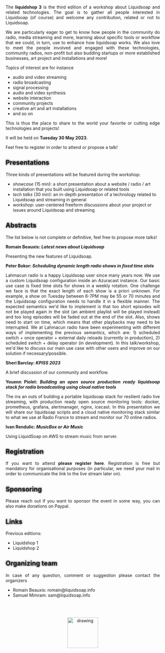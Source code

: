 The **liquidshop 3** is the third edition of a workshop about
[Liquidsoap](https://www.liquidsoap.info/) and related technologies.  The goal is
to gather all people interested in Liquidsoap (of course) and welcome any
contribution, related or not to Liquidsoap.

We are particularly eager to get to know how people in the community do radio,
media streaming and more, learning about specific tools or workflow that we
could, in turn, use to enhance how liquidsoap works. We also love to meet the
people involved and engaged with these technologies, community radios,
non-profit but also budding startups or more established businesses, art project
and installations and more!

Topics of interest are for instance

- audio and video streaming
- radio broadcasting
- signal processing
- audio and video synthesis
- website interaction
- community projects
- creative art and art installations
- and so on

This is thus the place to share to the world your favorite or cutting edge
technologies and projects!

It will be held on **Tuesday 30 May 2023**.

Feel free to [register](https://forms.gle/2QZDNJUH9XdRJ5bP8) in order to attend
or propose a talk!

Presentations
-------------

Three kinds of presentations will be featured during the workshop:

- _showcase_ (15 min): a short presentation about a website / radio / art
  installation that you built using Liquidsoap or related tools
- _tech talks_ (30 min): an in-depth presentation of a technology related to
  Liquidsoap and streaming in general
- _workshop_: user-centered freeform discussions about your project or issues
  around Liquidsoap and streaming


Abstracts
---------

The list below is not complete or definitive, feel free to propose more talks!

**Romain Beauxis: _Latest news about Liquidsoap_**

Presenting the new features of Liquidsoap.

**Peter	Bokor: _Scheduling dynamic length radio shows in fixed time slots_**

[Lahmacun radio](https://lahmacun.hu/) is a happy Liquidsoap user since many
years now. We use a custom Liquidsoap configuration inside an Azuracast
instance. Our basic use case is fixed time slots for shows in a weekly
rotation. One challenge we face is that the exact length of each show is a
priori unknown. For example, a show on Tuesday between 6-7PM may be 55 or 70
minutes and the Liquidsoap configuration needs to handle it in a flexible
manner. The expected semantics we'd like to implement is that too short episodes
will not be played again in the slot (an ambient playlist will be played
instead) and too long episodes will be faded out at the end of the slot. Also,
shows need to start on time, which means that other playbacks may need to be
interrupted. We at Lahmacun radio have been experimenting with different ways of
implementing the previous semantics, which are: 1) scheduled switch + once
operator + external daily reloads (currently in production), 2) scheduled
switch + delay operator (in development).  In this talk/workshop, we'd like to
discuss our main use case with other users and improve on our solution if
necessary/possible.

**Sheri Barclay: _[KPISS](https://kpiss.fm/) 2023_**

A brief discussion of our community and workflow.

**Youenn Piolet: _Building an open source production ready liquidsoap stack for
radio broadcasting using cloud native tools_**

The ins an outs of building a portable liquidsoap stack for resilient radio live
streaming, with production ready open source monitoring tools: docker,
prometheus, grafana, alertmanager, nginx, icecast. In this presentation we will
share our liquidsoap scripts and a cloud native monitoring stack similar to what
we use at [Radio France](https://www.radiofrance.fr/) to stream and monitor our
70 online radios.

**Ivan Rendulic: _[MusicBox](https://airmusic.io) or Air Music_**

Using LiquidSoap on AWS to stream music from server.

<!--
Schedule
--------

The workshop will be held on Sunday January 23rd, 2022. The time span will be
roughly 15:00–20:00 GMT in order to accommodate with most timezones (for
instance, this means 9:00–14:00 in New Orleans and 16:00–21:00 in Paris).

The tentative schedule is the following, and still subject to changes

| 15:15 GMT | _Welcome_ |
| 15:30 GMT | Romain Beauxis: __Some news about Liquidsoap__ |
| 16:00 GMT | Buster Neece: __[AzuraCast](https://www.azuracast.com/), Liquidsoap, and the Open Radio Ecosystem__ |
| 16:30 GMT | Mark Jeghers: __[Playgen](https://github.com/jeghers/playgen): an automated playlist generator__ |
| 17:00 GMT | Rich Showalter and Gene Savage: __[Live365](https://live365.com/) Product Showcase__ |
| 17:30 GMT | Chris Mahoney and Rob Carballo: __MediaMesh: A Collaborative, Intuitive Approach to Complex Media Productions__ |
| 18:00 GMT | Antonia Folguera and Pedro Vílchez: __[xrcb.cat](https://xrcb.cat/) -- Barcelona Community Radio Network__ |
| 18:20 GMT | Peter Bokor: __Liquidsoap and the [Lahmacun community radio](https://www.lahmacun.hu/)__ |
| 18:40 GMT | Sheri	Barclay: __[KPISS](https://kpiss.fm/) 2.0 One year on -- a talk about sustainability__ |
| 19:00 GMT | Gilles Pietri: __Migrating from 1.4 to 2.0__ |
| 19:30 GMT | _Goodbye_ |

Abstracts
---------

**Romain Beauxis: _Some news about Liquidsoap_** / [slides](slides/1.liquidsoap.pdf)

<iframe width="560" height="315" src="https://www.youtube.com/embed/nCp-Ik6Z5hc" title="YouTube video player" frameborder="0" allow="accelerometer; autoplay; clipboard-write; encrypted-media; gyroscope; picture-in-picture" allowfullscreen></iframe>

**Buster Neece: _[AzuraCast](https://www.azuracast.com/), Liquidsoap, and the Open Radio Ecosystem_** / [slides](slides/2.azuracast.pdf)

<iframe width="560" height="315" src="https://www.youtube.com/embed/rApEODLKY0w" title="YouTube video player" frameborder="0" allow="accelerometer; autoplay; clipboard-write; encrypted-media; gyroscope; picture-in-picture" allowfullscreen></iframe>

Five years ago, a fan radio station project expanded its focus from a single
community to being a free and open-source web radio suite for the whole web
radio community. AzuraCast was born, and since then it has seen remarkable
growth in the community, with tens of thousands of stations using it today. From
the very start, under the hood of AzuraCast was Liquidsoap, which opened up a
world of "power user" customization for users. Maintaining a fully free and
open-source web radio option has been a labor of love, filled with lots of great
moments, but also lots of challenges, so join us as we talk about how things
have gone so far, and what's next for us.

**Mark Jeghers: _[Playgen](https://github.com/jeghers/playgen): an automated
playlist generator_** / [slides](slides/3.playgen.pdf)

<iframe width="560" height="315" src="https://www.youtube.com/embed/w_93Qekb8AM" title="YouTube video player" frameborder="0" allow="accelerometer; autoplay; clipboard-write; encrypted-media; gyroscope; picture-in-picture" allowfullscreen></iframe>

Playgen provides automated playlist generation with enhanced randomization,
management APIs, on-demand request queueing and history logging. This talk
presents the basic design and usage details that a software developer needs to
get started.

**Rich Showalter and Gene Savage: [Live365](https://live365.com/) Product Showcase**

<iframe width="560" height="315" src="https://www.youtube.com/embed/3Sh8QvGZb-s" title="YouTube video player" frameborder="0" allow="accelerometer; autoplay; clipboard-write; encrypted-media; gyroscope; picture-in-picture" allowfullscreen></iframe>

Live365 is a pioneer in streaming audio with its first streams going live
in 1998. In 2017 Live365 relaunched on a new platform powered by
Liquidsoap. Boasting over 4,000 active broadcasters, Live365 provides a
one-stop-shop for streaming audio by offering music licensing (US, UK and
Canada), cloud/live management tools, ad insertion with revenue share, analytics
and a full directory with mobile, Alexa and iHeart distribution.

**Chris Mahoney and Rob Carballo: _MediaMesh: Utilizing Liquidsoap to Help Steer the Future of Communication_**

<iframe width="560" height="315" src="https://www.youtube.com/embed/cQEh481Aoho" title="YouTube video player" frameborder="0" allow="accelerometer; autoplay; clipboard-write; encrypted-media; gyroscope; picture-in-picture" allowfullscreen></iframe>

TrueMotive is a close-knit team with a deep shared background in the evolution
of audiovisual and emerging technologies, who during this global pandemic have
had a lot of time to consider the future of human communication and
interaction. Our team is committed to being a strong voice for a future that
returns individual creative control, and natural human interaction that the
evolution of Web 2.0 platforming has failed to provide.

Liquidsoap has been pivotal in achieving our vision for a media system that
allows users to collaborate and iterate on streaming and classic prerecorded
media content. Having evolved through the web broadcasting influx of the past 2
decades, technology is converging in such a way that integrates existing
streaming approaches with truly novel interactive media production/sharing.

Our talk will cover the journey toward a v1.0 release, our goals for the system
in terms of novel user experience, and some lessons learned along the way. A
short demo of the user interface is also in order with our user experience lead
Rob Carballo, to review how modern web technologies can make MediaMesh possible
while also shifting power from monolithic platforms to individuals & close-knit
communities.

**Antonia Folguera and Pedro Vílchez: _[xrcb.cat](https://xrcb.cat/) -- Barcelona Community Radio Network_** / [slides](slides/6.xrcb.cat.pdf)

<iframe width="560" height="315" src="https://www.youtube.com/embed/nj82LJwNhUE" title="YouTube video player" frameborder="0" allow="accelerometer; autoplay; clipboard-write; encrypted-media; gyroscope; picture-in-picture" allowfullscreen></iframe>

**Peter Bokor: _Liquidsoap and the [Lahmacun community radio](https://www.lahmacun.hu/)_** / [slides](slides/7.lahmacun.pdf)

<iframe width="560" height="315" src="https://www.youtube.com/embed/9FEGFRXPptE" title="YouTube video player" frameborder="0" allow="accelerometer; autoplay; clipboard-write; encrypted-media; gyroscope; picture-in-picture" allowfullscreen></iframe>

The talk presents how Liquidsoap is used in the Lahmacun community web radio
(based in Budapest, Hungary). Lahmacun radio was founded in 2018, early versions
of the website had used Liquidsoap as part of an Azuracast instance (using the
functionalities offered by Azuracast), then we introduced a custom Liquidsoap
script (entirely detached from Azuracast's scheduling features). Our current
efforts aim at upgrading our Liquidsoap 1.4 script to a recent 2.0
version. Highlights of our script include advanced usages of the delay operator
and how we use fading transitions. Lahmacun radio's regular IT team consists of
5+ volunteers (all of them being experienced IT professionals).

**Sheri	Barclay: _[KPISS](https://kpiss.fm/) 2.0 One year on -- a talk about sustainability_** / [slides](slides/8.kpiss.pdf)

<iframe width="560" height="315" src="https://www.youtube.com/embed/5JkvFku2wzc" title="YouTube video player" frameborder="0" allow="accelerometer; autoplay; clipboard-write; encrypted-media; gyroscope; picture-in-picture" allowfullscreen></iframe>

I would like to discuss the finer points of building and sustaining a community
pre, during and post pandemic as well as how we updated the structure of our
website in a year since the last liquid soap meeting, the potential to build in
the metaverse and some thoughts on growth and an interesting new player to the
streaming game.

**Gilles Pietri: _Migrating from 1.4 to 2.0_**

<iframe width="560" height="315" src="https://www.youtube.com/embed/9nrOUCrl3zs" title="YouTube video player" frameborder="0" allow="accelerometer; autoplay; clipboard-write; encrypted-media; gyroscope; picture-in-picture" allowfullscreen></iframe>

Some insight about the things that needed to change to work on 2.0, and the
improvement made possible through the new API / language possibilities
(including FFmpeg frame copy).
-->

Registration
------------

If you want to attend [**please register
here**](https://forms.gle/2QZDNJUH9XdRJ5bP8). Registration is free but mandatory
for organisational purposes (in particular, we need your mail in order to
communicate the link to the live stream later on).

Sponsoring
----------

Please reach out if you want to sponsor the event in some way, you can also make
[donations on Paypal](http://paypal.me/LiquidsoapMedia).

Links
-----


Previous editions:

- [Liquidshop 1](../1/)
- [Liquidshop 2](../2/)

Organizing team
---------------

In case of any question, comment or suggestion please contact the organizers

- Romain Beauxis: [romain@liquidsoap.info](mailto:romain@liquidsoap.info)
- Samuel Mimram: [sam@liquidsoap.info](mailto:sam@liquidsoap.info)

<center><a href="https://www.liquidsoap.info/"><img src="https://www.liquidsoap.info/assets/img/bottle_invert.png" alt="drawing" height="100px" style="margin-top: 50px;"/></a></center>

<style>
p {text-align: justify;}
#downloads {display: none;}
a {text-decoration: none;}
a:hover {text-decoration: underline;}
h1 {text-shadow: 0 0 10px;}
h2 {text-shadow: 0 0 5px;}
iframe {display: block; margin: auto;}
</style>

<script>
window.onload = function() {
  var date = new Date();
  document.querySelector("#schedule + p + p").innerHTML += " (all times are given in <a href='https://en.wikipedia.org/wiki/Greenwich_Mean_Time'>GMT</a>, current GMT time is "+date.getUTCHours()+":"+date.getUTCMinutes()+"):";
  /*
  const hours = document.querySelectorAll("#schedule + p + p + table tr td:first-child");
  hours.forEach(function(h) {
    d = new Date("Jan 23 2022 " + h.innerHTML);
    h.innerHTML += "(" + d.getHours() + ":" + d.getMinutes() + " LT)";
  });
  */
}
</script>
